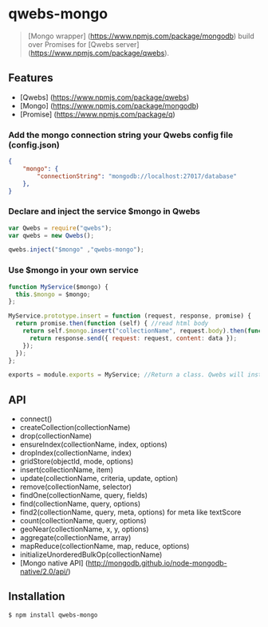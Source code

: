 # qwebs-mongo
> [Mongo wrapper] (https://www.npmjs.com/package/mongodb) build over Promises for [Qwebs server] (https://www.npmjs.com/package/qwebs).

## Features

  * [Qwebs] (https://www.npmjs.com/package/qwebs)
  * [Mongo] (https://www.npmjs.com/package/mongodb)
  * [Promise] (https://www.npmjs.com/package/q)
    
### Add the mongo connection string your Qwebs config file (config.json)

```json
{
	"mongo": {
        "connectionString": "mongodb://localhost:27017/database"
    },
}
```

### Declare and inject the service $mongo in Qwebs

```js
var Qwebs = require("qwebs");
var qwebs = new Qwebs();

qwebs.inject("$mongo" ,"qwebs-mongo");
```

### Use $mongo in your own service

```js
function MyService($mongo) {
  this.$mongo = $mongo;
};

MyService.prototype.insert = function (request, response, promise) {
  return promise.then(function (self) { //read html body
    return self.$mongo.insert("collectionName", request.body).then(function (data) {
      return response.send({ request: request, content: data });
    });
  });
};

exports = module.exports = MyService; //Return a class. Qwebs will instanciate it;
```

## API

  * connect()
  * createCollection(collectionName)
  * drop(collectionName)
  * ensureIndex(collectionName, index, options)
  * dropIndex(collectionName, index)
  * gridStore(objectId, mode, options)
  * insert(collectionName, item)
  * update(collectionName, criteria, update, option)
  * remove(collectionName, selector)
  * findOne(collectionName, query, fields)
  * find(collectionName, query, options)
  * find2(collectionName, query, meta, options) for meta like textScore
  * count(collectionName, query, options)
  * geoNear(collectionName, x, y, options)
  * aggregate(collectionName, array)
  * mapReduce(collectionName, map, reduce, options)
  * initializeUnorderedBulkOp(collectionName)
  * [Mongo native API] (http://mongodb.github.io/node-mongodb-native/2.0/api/)


## Installation

```bash
$ npm install qwebs-mongo
```
  